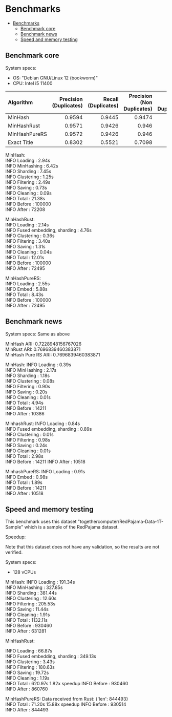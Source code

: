 # Benchmarks

- [Benchmarks](#benchmarks)
  - [Benchmark core](#benchmark-core)
  - [Benchmark news](#benchmark-news)
  - [Speed and memory testing](#speed-and-memory-testing)

## Benchmark core

System specs:
- OS: "Debian GNU/Linux 12 (bookworm)"
- CPU: Intel i5 11400

| Algorithm     |   Precision (Duplicates) |   Recall (Duplicates) |   Precision (Non Duplicates) |   Recall (Non Duplicates) |   Macro F1 score |   Accuracy | Time   |
|:--------------|-------------------------:|----------------------:|-----------------------------:|--------------------------:|-----------------:|-----------:|:-------|
| MinHash       |                   0.9594 |                0.9445 |                       0.9474 |                    0.9616 |           0.9534 |     0.924  | 22.08s |
| MinHashRust   |                   0.9571 |                0.9426 |                       0.946  |                    0.9597 |           0.9516 |     0.9284 | 13.88s |
| MinHashPureRS |                   0.9572 |                0.9426 |                       0.946  |                    0.9598 |           0.9516 |     0.9284 | 8.43s  |
| Exact Title   |                   0.8302 |                0.5521 |                       0.7098 |                    0.9065 |           0.77   |     0.7456 | -      |

MinHash:  
INFO     Loading                         : 2.94s  
INFO     MinHashing                      : 6.42s  
INFO     Sharding                        : 7.45s  
INFO     Clustering                      : 1.25s  
INFO     Filtering                       : 2.49s  
INFO     Saving                          : 0.73s  
INFO     Cleaning                        : 0.09s   
INFO     Total                           : 21.38s  
INFO     Before                          : 100000  
INFO     After                           : 72208   

MinHashRust:  
INFO     Loading                         : 2.14s  
INFO     Fused embedding, sharding       : 4.76s  
INFO     Clustering                      : 0.36s  
INFO     Filtering                       : 3.40s  
INFO     Saving                          : 1.31s  
INFO     Cleaning                        : 0.04s  
INFO     Total                           : 12.01s  
INFO     Before                          : 100000  
INFO     After                           : 72495   

MinHashPureRS:  
INFO     Loading                         : 2.55s  
INFO     Embed                           : 5.88s  
INFO     Total                           : 8.43s  
INFO     Before                          : 100000  
INFO     After                           : 72495  


## Benchmark news

System specs:
Same as above

MinHash ARI: 0.7228948156767026  
MinRust ARI: 0.7696839460383871  
MinHash Pure RS ARI: 0.7696839460383871  

MinHash:
INFO     Loading                         : 0.39s  
INFO     MinHashing                      : 2.17s  
INFO     Sharding                        : 1.18s  
INFO     Clustering                      : 0.08s  
INFO     Filtering                       : 0.90s  
INFO     Saving                          : 0.20s  
INFO     Cleaning                        : 0.01s  
INFO     Total                           : 4.94s  
INFO     Before                          : 14211  
INFO     After                           : 10386  

MinhashRust:
INFO     Loading                         : 0.84s  
INFO     Fused embedding, sharding       : 0.89s  
INFO     Clustering                      : 0.01s  
INFO     Filtering                       : 0.98s  
INFO     Saving                          : 0.24s  
INFO     Cleaning                        : 0.01s  
INFO     Total                           : 2.98s  
INFO     Before                          : 14211 
INFO     After                           : 10518  

MinhashPureRS:
INFO     Loading                         : 0.91s  
INFO     Embed                           : 0.98s  
INFO     Total                           : 1.89s  
INFO     Before                          : 14211  
INFO     After                           : 10518  

## Speed and memory testing

This benchmark uses this dataset "togethercomputer/RedPajama-Data-1T-Sample" which is a sample of the RedPajama dataset.

Speedup:  

Note that this dataset does not have any validation, so the results are not verified.

System specs:
- 128 vCPUs

MinHash:
INFO     Loading                         : 191.34s  
INFO     MinHashing                      : 327.85s  
INFO     Sharding                        : 381.44s  
INFO     Clustering                      : 12.60s   
INFO     Filtering                       : 205.53s  
INFO     Saving                          : 11.44s   
INFO     Cleaning                        : 1.91s    
INFO     Total                           : 1132.11s  
INFO     Before                          : 930460    
INFO     After                           : 631281  

MinHashRust:

INFO     Loading                         : 66.87s  
INFO     Fused embedding, sharding       : 349.13s  
INFO     Clustering                      : 3.43s    
INFO     Filtering                       : 180.63s  
INFO     Saving                          : 19.72s   
INFO     Cleaning                        : 1.19s    
INFO     Total                           : 620.97s 1.82x speedup
INFO     Before                          : 930460  
INFO     After                           : 860760  

MinHashPureRS:
Data received from Rust: {'len': 844493}  
INFO     Total                           : 71.20s  15.88x speedup
INFO     Before                          : 930514  
INFO     After                           : 844493  


